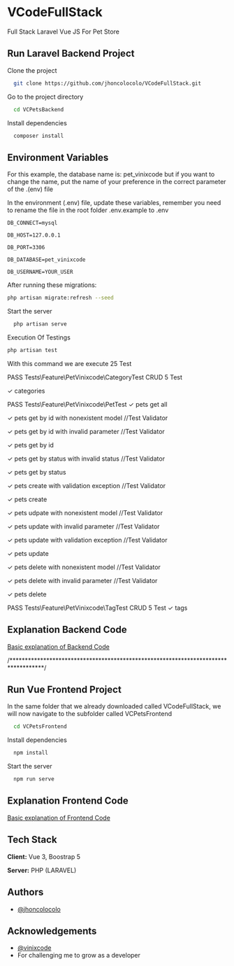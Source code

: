 # VCodeFullStack
Full Stack Laravel Vue JS For Pet Store

## Run Laravel Backend Project

Clone the project

```bash
  git clone https://github.com/jhoncolocolo/VCodeFullStack.git
```

Go to the project directory

```bash
  cd VCPetsBackend
```

Install dependencies

```bash
  composer install
```

## Environment Variables
For this example, the database name is: pet_vinixcode but if you want to change the name, put the name of your preference in the correct parameter of the .(env) file

In the environment (.env) file, update these variables, remember you need to rename the file in the root folder .env.example to .env



`DB_CONNECT=mysql`

`DB_HOST=127.0.0.1`

`DB_PORT=3306`

`DB_DATABASE=pet_vinixcode`

`DB_USERNAME=YOUR_USER`


After running these migrations:

```bash
php artisan migrate:refresh --seed
```

Start the server

```bash
  php artisan serve
```

Execution Of Testings

```bash
php artisan test
```

With this command we are execute 25 Test

  PASS  Tests\Feature\PetVinixcode\CategoryTest CRUD 5 Test
  
  ✓ categories

   PASS  Tests\Feature\PetVinixcode\PetTest
  ✓ pets get all
  
  ✓ pets get by id with nonexistent model //Test Validator
  
  ✓ pets get by id with invalid parameter //Test Validator
  
  ✓ pets get by id
  
  ✓ pets get by status with invalid status //Test Validator
  
  ✓ pets get by status
  
  ✓ pets create with validation exception //Test Validator
  
  ✓ pets create
  
  ✓ pets udpate with nonexistent model //Test Validator
  
  ✓ pets update with invalid parameter //Test Validator
  
  ✓ pets update with validation exception //Test Validator
  
  ✓ pets update
  
  ✓ pets delete with nonexistent model //Test Validator
  
  ✓ pets delete with invalid parameter //Test Validator
  
  ✓ pets delete
  

   PASS  Tests\Feature\PetVinixcode\TagTest CRUD 5 Test
  ✓ tags
  
  
  ## Explanation Backend Code

[Basic explanation of Backend Code](https://1drv.ms/v/s!Al167hgOrzsSglzeuv4h6-eUrwcU?e=hTAqng)

  

/***********************************************************************************/


## Run Vue Frontend Project

In the same folder that we already downloaded called VCodeFullStack, we will now navigate to the subfolder called VCPetsFrontend

```bash
  cd VCPetsFrontend
```

Install dependencies

```bash
  npm install
```

Start the server

```bash
  npm run serve
```

## Explanation Frontend Code

[Basic explanation of Frontend Code](https://1drv.ms/v/s!Al167hgOrzsSglt2mD_nVD8KEQ01?e=oaVGg1)


## Tech Stack

**Client:** Vue 3, Boostrap 5

**Server:** PHP (LARAVEL)


## Authors

- [@jhoncolocolo](https://github.com/jhoncolocolo)

## Acknowledgements
- [@vinixcode](https://github.com/vinixcode)
- For challenging me to grow as a developer 